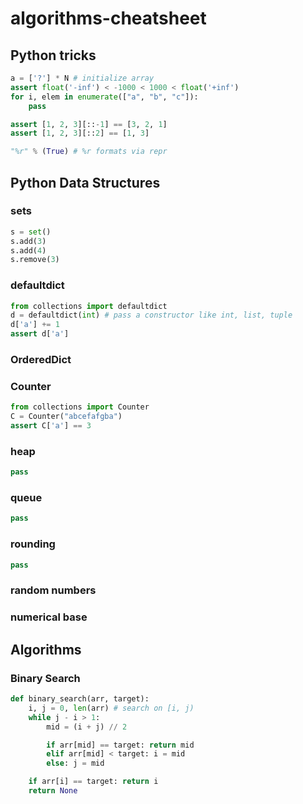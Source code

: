 # algorithms-cheatsheet

## Python tricks

```python
a = ['?'] * N # initialize array
assert float('-inf') < -1000 < 1000 < float('+inf')
for i, elem in enumerate(["a", "b", "c"]):
	pass

assert [1, 2, 3][::-1] == [3, 2, 1]
assert [1, 2, 3][::2] == [1, 3]

"%r" % (True) # %r formats via repr

```

## Python Data Structures

### sets

```python
s = set()
s.add(3)
s.add(4)
s.remove(3)
```

### defaultdict

```python
from collections import defaultdict
d = defaultdict(int) # pass a constructor like int, list, tuple
d['a'] += 1
assert d['a']
```

### OrderedDict

### Counter

```python
from collections import Counter
C = Counter("abcefafgba")
assert C['a'] == 3
```

### heap

```python
pass
```

### queue

```python
pass
```

### rounding

```python
pass
```

### random numbers

### numerical base

## Algorithms

### Binary Search

```python
def binary_search(arr, target):
	i, j = 0, len(arr) # search on [i, j)
	while j - i > 1:
		mid = (i + j) // 2

		if arr[mid] == target: return mid
		elif arr[mid] < target: i = mid
		else: j = mid

	if arr[i] == target: return i
	return None
```
